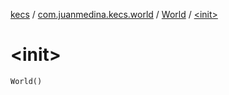[kecs](../../index.md) / [com.juanmedina.kecs.world](../index.md) / [World](index.md) / [&lt;init&gt;](./-init-.md)

# &lt;init&gt;

`World()`